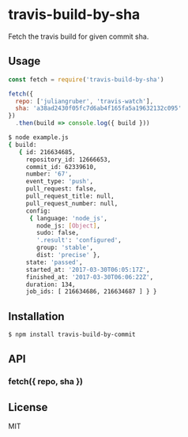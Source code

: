 
# travis-build-by-sha

Fetch the travis build for given commit sha.

## Usage

```js
const fetch = require('travis-build-by-sha')

fetch({
  repo: ['juliangruber', 'travis-watch'],
  sha: 'a38ad2430f05fc7d6ab4f165fa5a19632132c095'
})
  .then(build => console.log({ build }))
```

```bash
$ node example.js
{ build: 
   { id: 216634685,
     repository_id: 12666653,
     commit_id: 62339610,
     number: '67',
     event_type: 'push',
     pull_request: false,
     pull_request_title: null,
     pull_request_number: null,
     config: 
      { language: 'node_js',
        node_js: [Object],
        sudo: false,
        '.result': 'configured',
        group: 'stable',
        dist: 'precise' },
     state: 'passed',
     started_at: '2017-03-30T06:05:17Z',
     finished_at: '2017-03-30T06:06:22Z',
     duration: 134,
     job_ids: [ 216634686, 216634687 ] } }

```

## Installation

```bash
$ npm install travis-build-by-commit
```

## API

### fetch({ repo, sha })

## License

MIT
